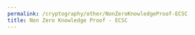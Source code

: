 ```yaml
---
permalink: /cryptography/other/NonZeroKnowledgeProof-ECSC
title: Non Zero Knowledge Proof - ECSC
---
```


<br>
<br>
